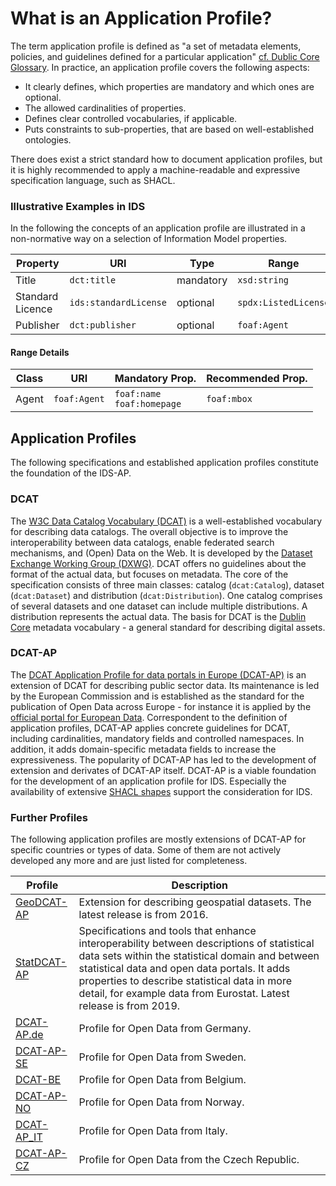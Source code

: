 # What is an Application Profile?
The term application profile is defined as "a set of metadata elements, policies, and guidelines defined for a particular application" [cf. Dublic Core Glossary](https://www.dublincore.org/specifications/dublin-core/usageguide/2001-04-12/glossary/). In practice, an application profile covers the following aspects: 

- It clearly defines, which properties are mandatory and which ones are optional.
- The allowed cardinalities of properties.
- Defines clear controlled vocabularies, if applicable. 
- Puts constraints to sub-properties, that are based on well-established ontologies. 

There does exist a strict standard how to document application profiles, but it is highly recommended to apply a machine-readable and expressive specification language, such as SHACL.

### Illustrative Examples in IDS

In the following the concepts of an application profile are illustrated in a non-normative way on a selection of Information Model properties. 


| Property | URI | Type | Range | Card. | Vocabulary |
| --- | --- | --- | --- | --- | --- |
| Title | `dct:title` | mandatory |`xsd:string`|1..n| - |
| Standard Licence | `ids:standardLicense` | optional |`spdx:ListedLicense`|0..1| [SPDX License List](https://github.com/spdx/license-list-data/tree/master/rdfturtle) |
| Publisher | `dct:publisher` | optional | `foaf:Agent` |0..n| - |


#### Range Details

| Class | URI | Mandatory Prop. | Recommended Prop. | 
| --- | --- | --- | --- |
| Agent | `foaf:Agent` | `foaf:name` <br /> `foaf:homepage` | `foaf:mbox` |


## Application Profiles

The following specifications and established application profiles constitute the foundation of the IDS-AP. 

### DCAT

The [W3C Data Catalog Vocabulary (DCAT)](https://www.w3.org/TR/vocab-dcat-2/) is a well-established vocabulary for describing data catalogs. The overall objective is to improve the interoperability between data catalogs, enable federated search mechanisms, and (Open) Data on the Web. It is developed by the [Dataset Exchange Working Group (DXWG)](https://www.w3.org/2017/dxwg/wiki/Main_Page). DCAT offers no guidelines about the format of the actual data, but focuses on metadata. The core of the specification consists of three main classes: catalog (`dcat:Catalog`), dataset (`dcat:Dataset`) and distribution (`dcat:Distribution`). One catalog comprises of several datasets and one dataset can include multiple distributions. A distribution represents the actual data. The basis for DCAT is the [Dublin Core](https://www.dublincore.org/specifications/dublin-core/) metadata vocabulary - a general standard for describing digital assets.

### DCAT-AP

The [DCAT Application Profile for data portals in Europe (DCAT-AP)](https://joinup.ec.europa.eu/collection/semantic-interoperability-community-semic/solution/dcat-application-profile-data-portals-europe) is an extension of
DCAT for describing public sector data. Its maintenance is led by the European Commission and is established as the standard for the publication of Open Data across Europe - for instance it is applied by the [official portal for European Data](https://data.europa.eu). Correspondent to the definition of application profiles, DCAT-AP applies concrete guidelines for DCAT, including cardinalities, mandatory fields and controlled namespaces. In addition, it adds domain-specific metadata fields to increase the expressiveness. The popularity of DCAT-AP has led to the development of extension and derivates of DCAT-AP itself. DCAT-AP is a viable foundation for the development of an application profile for IDS. Especially the availability of extensive [SHACL shapes](https://joinup.ec.europa.eu/collection/semantic-interoperability-community-semic/solution/dcat-application-profile-data-portals-europe/release/210) support the consideration for IDS. 


### Further Profiles

The following application profiles are mostly extensions of DCAT-AP for specific countries or types of data. Some of them are not actively developed any more and are just listed for completeness.


| Profile | Description |
| --- | --- | 
| [GeoDCAT-AP](https://joinup.ec.europa.eu/collection/semantic-interoperability-community-semic/solution/geodcat-application-profile-data-portals-europe) | Extension for describing geospatial datasets. The latest release is from 2016.  | 
| [StatDCAT-AP](https://joinup.ec.europa.eu/collection/semantic-interoperability-community-semic/solution/statdcat-application-profile-data-portals-europe) | Specifications and tools that enhance interoperability between descriptions of statistical data sets within the statistical domain and between statistical data and open data portals. It adds properties to describe statistical data in more detail, for example data from Eurostat. Latest release is from 2019. | 
| [DCAT-AP.de](https://www.dcat-ap.de) | Profile for Open Data from Germany. | 
| [DCAT-AP-SE](https://docs.dataportal.se/dcat/en/) | Profile for Open Data from Sweden. | 
| [DCAT-BE](http://dcat.be/) | Profile for Open Data from Belgium. | 
| [DCAT-AP-NO](https://data.norge.no/specification/dcat-ap-no/) | Profile for Open Data from Norway. | 
| [DCAT-AP_IT](https://www.dati.gov.it/content/dcat-ap-it-v10-profilo-italiano-dcat-ap-0) | Profile for Open Data from Italy. | 
| [DCAT-AP-CZ](https://ofn.gov.cz/rozhran%C3%AD-katalog%C5%AF-otev%C5%99en%C3%BDch-dat/2021-01-11/) | Profile for Open Data from the Czech Republic. | 

